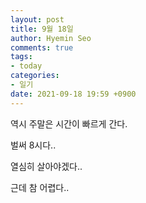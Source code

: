 ```yaml
---
layout: post
title: 9월 18일
author: Hyemin Seo
comments: true
tags:
- today
categories:
- 일기
date: 2021-09-18 19:59 +0900
---
```

역시 주말은 시간이 빠르게 간다.

벌써 8시다..

열심히 살아야겠다..

근데 참 어렵다..
